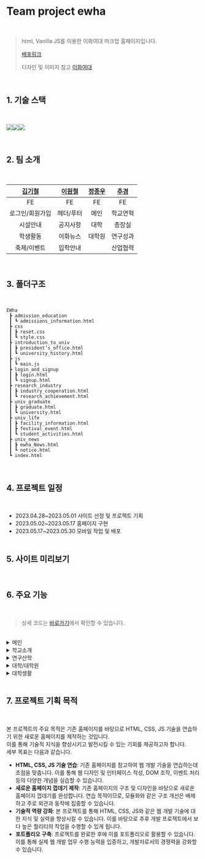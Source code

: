 # Team project ewha

<br>

> html, Vanilla JS를 이용한 이화여대 마크업 홈페이지입니다.
>
> [배포링크](https://chugyeong.github.io/Ewha/pc/)
>
> 디자인 및 이미지 참고 [이화여대](https://www.ewha.ac.kr/ewha/index.do)

<br>

## 1. 기술 스택

<br>

<img src="https://img.shields.io/badge/html5-E34F26?style=for-the-badge&logo=html5&logoColor=white"><img src="https://img.shields.io/badge/css-1572B6?style=for-the-badge&logo=css3&logoColor=white"><img src="https://img.shields.io/badge/javascript-F7DF1E?style=for-the-badge&logo=javascript&logoColor=black">

<br>

## 2. 팀 소개

<br>

| [김기철](https://github.com/habi-er) | [이원철](https://github.com/wonchuring/) | [정종우](https://github.com/honeypunch97) | [추경](https://github.com/ChuGyeong) |
| :----------------------------------: | :--------------------------------------: | :---------------------------------------: | :----------------------------------: |
|                  FE                  |                    FE                    |                    FE                     |                  FE                  |
|           로그인/회원가입            |                헤더/푸터                 |                   메인                    |               학교연혁               |
|               시설안내               |                 공지사항                 |                   대학                    |                총장실                |
|               학생활동               |                 이화뉴스                 |                  대학원                   |               연구성과               |
|             축제/이벤트              |                 입학안내                 |                                           |               산업협력               |

<br>

## 3. 폴더구조

<br>

```
EWha
 ┣ admission_education
 ┃ ┗ admissions_information.html
 ┣ css
 ┃ ┣ reset.css
 ┃ ┗ style.css
 ┣ introduction_to_univ
 ┃ ┣ president’s_office.html
 ┃ ┗ university_history.html
 ┣ js
 ┃ ┗ main.js
 ┣ login_and_signup
 ┃ ┣ login.html
 ┃ ┗ signup.html
 ┣ research_industry
 ┃ ┣ industry_cooperation.html
 ┃ ┗ research_achievement.html
 ┣ univ_graduate
 ┃ ┣ graduate.html
 ┃ ┗ university.html
 ┣ univ_life
 ┃ ┣ facility_information.html
 ┃ ┣ festival_event.html
 ┃ ┗ student_activities.html
 ┣ univ_news
 ┃ ┣ ewha_News.html
 ┃ ┗ notice.html
 ┗ index.html
```

<br>

## 4. 프로젝트 일정

<br>

-  2023.04.28~2023.05.01 사이트 선정 및 프로젝트 기획
-  2023.05.02~2023.05.17 홈페이지 구현
-  2023.05.17~2023.05.30 모바일 작업 및 배포
   ​
   <br>
   ​

## 5. 사이트 미리보기

<br>

## 6. 주요 기능

<br>

> 상세 코드는 [바로가기](https://github.com/ChuGyeong/Ewha/blob/main/pc/js/main.js)에서 확인할 수 있습니다.
> ​

<br>

<details>
<summary>메인</summary>
<br>

### **배너 슬라이드 쇼**

```js
const rollingVisualBanner = () => {
   $visualBannerBox.style.transition = '0.4s';
   if (visualPrevCnt === 2 && visualCurrentCnt === 0) {
      $visualBannerBox.style.left = '-400%';
      setTimeout(() => {
         $visualBannerBox.style.transition = '0s';
         $visualBannerBox.style.left = `${slideArr[visualCurrentCnt]}`;
      }, 400);
   } else if (visualPrevCnt === 0 && visualCurrentCnt === 2) {
      $visualBannerBox.style.left = '0';
      setTimeout(() => {
         $visualBannerBox.style.transition = '0s';
         $visualBannerBox.style.left = `${slideArr[visualCurrentCnt]}`;
      }, 400);
   } else {
      $visualBannerBox.style.left = `${slideArr[visualCurrentCnt]}`;
   }
   // 페이징
   $visualPagingLi[visualPrevCnt].classList.remove('on');
   $visualPagingLi[visualCurrentCnt].classList.add('on');
   visualPrevCnt = visualCurrentCnt;
};
```

rollingVisualBanner 함수는 배너 슬라이드 쇼를 제어합니다. 이전/다음 버튼 클릭, 현재 배너 위치 업데이트, 페이지 버튼 작동 등을 처리합니다.
실행/중지 버튼 클릭 이벤트를 처리합니다.

### **실행/중지 버튼 이벤트 리스너**

```js
$visualActiveBtn.addEventListener('click', () => {
   if (visualIsRolling) {
      clearInterval(visualIntervalId);
      $visualActiveBtn.children[0].classList.replace('xi-pause', 'xi-play');
   } else {
      visualIntervalId = setInterval(visualRolling, 6000);
      $visualActiveBtn.children[0].classList.replace('xi-play', 'xi-pause');
   }
   visualIsRolling = !visualIsRolling;
});
```

배너 슬라이드 쇼가 작동 중이면 중지하고, 중지되었다면 다시 작동하도록 제어합니다.

### **이전/다음 버튼 이벤트 리스너**

```js
$visualPrevBtn.addEventListener('click', () => {
   visualCurrentCnt = visualCurrentCnt <= 0 ? visualLen - 1 : visualCurrentCnt - 1;
   rollingVisualBanner();
   if (visualIsRolling) {
      clearInterval(visualIntervalId);
      visualIntervalId = setInterval(visualRolling, 6000);
   }
});

$visualNextBtn.addEventListener('click', () => {
   // ...
});
```

각각 이전 또는 다음 배너로 전환하며 이동동안 자동 롤링이 작동 중이면 일시 중지하고 이동을 완료한 후 다시 시작하도록 합니다.
하단 페이징 조작을 처리합니다.

```js
$visualPagingLi.forEach((item, idx) => {
   item.addEventListener('click', () => {
      visualCurrentCnt = idx;
      rollingVisualBanner();
      if (visualIsRolling) {
         clearInterval(visualIntervalId);
         visualIntervalId = setInterval(visualRolling, 6000);
      }
   });
});
```

이 코드는 하단 페이징 조작을 처리합니다. 각 페이지 버튼을 클릭하면 해당 배너로 이동하며, 이동 동안 자동 롤링이 작동 중이면 일시 중지하고 이동을 완료한 후 다시 시작하도록 합니다.
배너 슬라이드 쇼를 설정된 시간 간격(6000ms)으로 자동으로 롤링하도록 setInterval을 설정합니다.

```js
visualIntervalId = setInterval(visualRolling, 6000);
```

배너 슬라이드 쇼를 설정된 시간 간격(6000ms)으로 자동으로 롤링하도록 setInterval을 설정합니다.

### **배너 롤링 및 페이징 업데이트**

```js
const bucheonNowRollingBanner = () => {
   let num = 300;
   if (bucheonNowPrevCnt === bucheonNowArr.length - 1 && bucheonNowCurrentCnt === 0) {
      $bucheonNowRollingBox.style.transition = '0.4s';
      $bucheonNowRollingBox.style.left = `${-bucheonNowArr[bucheonNowArr.length - 1] - num}px`;
      // ...
   } else if (bucheonNowPrevCnt === 0 && bucheonNowCurrentCnt === bucheonNowArr.length - 1) {
      $bucheonNowRollingBox.style.transition = '0.4s';
      $bucheonNowRollingBox.style.left = `${bucheonNowArr[0] - num}px`;
      // ...
   } else {
      $bucheonNowRollingBox.style.transition = '0.4s';
      $bucheonNowRollingBox.style.left = `${-bucheonNowArr[bucheonNowCurrentCnt]}px`;
   }
   $bucheonNowPagingLi.style.width = `${25 * (bucheonNowCurrentCnt + 1)}%`;
   bucheonNowPrevCnt = bucheonNowCurrentCnt;
};
```

이 함수는 배너를 롤링하고 페이징을 업데이트하는 기능을 구현합니다.

### **배너 이전/다음 버튼 이벤트 리스너**

```js
const bucheonNowRolling = () => {
   bucheonNowCurrentCnt = bucheonNowCurrentCnt >= bucheonNowArr.length - 1 ? 0 : bucheonNowCurrentCnt + 1;
   bucheonNowRollingBanner();
};
const bucheonNowReverseRolling = () => {
    ...
   bucheonNowRollingBanner();
};
```

이 함수는 다음/이전 배너로 이동하고, 롤링 배너 함수를 호출합니다.

```js
$bucheonNowNextBtn.addEventListener('click', bucheonNowRolling);
$bucheonNowPrevBtn.addEventListener('click', bucheonNowReverseRolling);
```

다음과 이전 버튼을 클릭했을 때 각각 bucheonNowRolling과 bucheonNowReverseRolling 함수를 호출합니다.
스크롤 이벤트를 처리해서 애니메이션을 실행합니다.

### **스크롤 반응형 애니메이션**

```js
window.addEventListener('scroll', () => {
   let scrollStandard = window.innerHeight + window.scrollY - $bucheonNowContent.offsetHeight / 2;
   if (scrollStandard >= $bucheonNowContent.offsetTop && bucheonNowIsPlayed === false) {
      $bucheonNowRollingBox.querySelectorAll('li').forEach(item => {
         let startNum = 999;
         let goalNum = parseInt(item.dataset.num);
         let currentNum = parseInt(item.children[1].textContent);
         let speed = 30;
         let step = Math.ceil(Math.abs(startNum - goalNum) / 50);
         let timer = setInterval(() => {
            if (startNum <= goalNum) {
               clearInterval(timer);
               item.children[1].textContent = goalNum;
            } else {
               startNum -= step;
               if (startNum < goalNum) {
                  startNum = goalNum;
               }
               item.children[1].textContent = startNum;
            }
         }, speed);
      });
      bucheonNowIsPlayed = true;
   }
});
```

이 부분은 스크롤 이벤트를 감지하고, 반응형 애니메이션을 실행합니다. 스크롤 시 애니메이션의 시작과 목표 숫자가 점진적으로 변하며, 스크롤 위치가 적절한 위치에 도달하면 애니메이션이 한 번만 실행됩니다.

<br>

</details>

<details>
<summary>학교소개</summary>
​​
<br>

## **학교연혁**

<br>

### **탭 클릭 이벤트 리스너 및 탭 내용 표시/숨김**

```js
$universityHistoryTab.forEach(item => {
   item.addEventListener('click', () => {
      $universityHistoryTab.forEach(clickTab => {
         clickTab.classList.remove('on');
      });
      item.classList.add('on');
   });
});

$universityHistoryTab[0].addEventListener('click', () => {
   $universityHistoryYHSE.style.display = 'block';
   $universityHistoryYS.style.display = 'none';
});
$universityHistoryTab[1].addEventListener('click', () => {
   $universityHistoryYHSE.style.display = 'none';
   $universityHistoryYS.style.display = 'block';
});
```

첫 번째 탭 클릭 시, HistoryYHSE 내용은 표시되고 HistoryYS 내용은 숨겨집니다. 이 코드의 주요 기능은 사용자가 탭을 클릭하면 해당 탭에 대한 내용을 표시하고 다른 탭의 내용을 숨기는 것입니다.

<br>

## **총장실**

<br>

### **비주얼 이미지 슬라이드**

```js
$presidentsSlide.style.transition = '0.5s';
$presidentsSlide.style.left = `${presidentsOfficeCurrent * -100}%`;
$presidentsOfficeBtn[presidentsOfficeOld].classList.remove('on');
$presidentsOfficeBtn[presidentsOfficeCurrent].classList.add('on');

if (presidentsOfficeCurrent < $presidentsSlideList.length - 1) {
   presidentsOfficeCurrent++;
} else {
   presidentsOfficeCurrent = 0;
}
visual();
```

슬라이드를 변경하고 적절한 버튼을 활성화시키는 역할을 합니다.  
0.5s: 슬라이드 전환 애니메이션 시간을 결정합니다.  
left: 어떤 슬라이드가 화면에서 보여질지 결정합니다. left 값이 변경되면 각 슬라이드의 위치가 바뀌고 보여지는 슬라이드 갱신됩니다.  
그 다음 활성화된 슬라이드 버튼의 상태를 변경합니다. 이전 버튼의 클래스는 remove를 사용해 on 클래스 제거하고, 현재 버튼은 add를 사용해 on 클래스를 추가합니다.

슬라이드 인덱스 값을 증가시키고, 마지막 슬라이드까지 진행한 경우 0으로 재설정되어 첫 번째 슬라이드로 돌아갑니다. 그리고 visual 함수를 호출해 슬라이드 변경이 수행됩니다.

### **이벤트 리스너 및 자동 롤링 설정**

```js
$presidentsOfficeBtn.forEach((item, idx) => {
  item.addEventListener("click", () => {
    ...
  });
});
presidentsOfficeTimeID = setInterval(rolling, 3000);
```

해당 코드는 각 버튼에 클릭 이벤트 리스너를 설정해 수동으로 슬라이드를 변경하게 합니다. 클릭된 버튼의 인덱스 값을 바탕으로 슬라이드를 업데이트하고, 자동 롤링은 잠시 중지하고 다시 시작됩니다. 자동 롤링은 3초 간격으로 설정됩니다.

<br>

</details>
<details>
<summary>연구산학</summary>
​
<br>

## 연구성과

<br>

### **이미지 리스트 클릭 이벤트 리스너**

```js
$researchAchievementAchLi.forEach((item, idx) => {
   item.addEventListener('click', () => {
      $researchAchievementAchLi.forEach(AchLi => {
         AchLi.classList.remove('on');
         AchLi.style.backgroundImage = 'none';
      });
      item.classList.add('on');
      $researchAchievementAchLiImg[
         idx
      ].style.backgroundImage = `url(../images/research_industry/research_achievement/research_achievement_${researchAchievementAchImgType[idx]})`;
   });
});
```

배열의 각 이미지 리스트에 클릭 이벤트 리스너를 추가하여 활성화 용도의 클래스(on) 및 배경 이미지를 변경합니다.

### **스크롤 이벤트**

```js
window.addEventListener('scroll', () => {
   window.scrollY >= $researchAchievementAchBox.offsetTop
      ? ($researchAchievementTopBtn.style.display = 'block')
      : ($researchAchievementTopBtn.style.display = 'none');
});
```

창(window) 스크롤 이벤트 따라 "scrollTop" 버튼이 나타나거나 사라집니다. 스크롤 이벤트가 일어나면 researchAchievementAchBox 요소의 상단 위치값을 기준으로 맨 위로 이동하는 버튼을 표시 또는 숨깁니다.

<br>

## 산업협력

<br>

### **이미지 롤링 슬라이더**

```js
const iacgVisRolling = () => {
   if (iacgVisCnt >= iacgVisLength) {
      iacgVisCnt = 0;
   }
   $iacgVisList.forEach((item, idx) => {
      item.style.display = 'none';
   });
   $iacgVisList[iacgVisCnt].style.display = 'block';
};

setInterval(() => {
   iacgVisCnt++;
   iacgVisRolling();
}, 3000);
```

iacgVisRolling 함수는 이미지 롤링을 담당하는 함수입니다. setInterval 사용하여 3초마다 한 번씩 자동으로 이동합니다.

### **버튼 클릭 이벤트 리스너**

```js
$iacgVisBtnPrev.addEventListener('click', () => {
   iacgVisCnt--;
   if (iacgVisCnt < 0) {
      iacgVisCnt = iacgVisLength - 1;
   }
   iacgVisRolling();
});

$iacgVisBtnNext.addEventListener('click', () => {
   iacgVisCnt++;
   if (iacgVisCnt >= iacgVisLength) {
      iacgVisCnt = 0;
   }
   iacgVisRolling();
});

$iacgVisBtnPause.addEventListener('click', () => {
   if (iacgVisPaused) {
      iacVisTimeID = setInterval(() => {
         iacgVisCnt++;
         iacgVisRolling();
      }, 3000);
      $iacgVisBtnPause.innerText = '일시정지';
      iacgVisPaused = false;
   } else {
      clearInterval(iacVisTimeID);
      $iacgVisBtnPause.innerText = '재생';
      iacgVisPaused = true;
   }
});
```

이전 버튼과 다음 버튼은 이미지를 이전, 다음으로 이동하게 하며, 재생/일시정지 버튼은 이미지 롤링의 자동 이동을 시작/중지합니다.

### **메뉴 선택에 따른 리스트 출력**

```js
const iacgPlazaMenuMake = title => {
   let html = '';
   iacgData[title].forEach(item => {
      html += `<li>${item}</li>`;
   });
   $iacgPlazaList.innerHTML = html;
};

$iacgPlazaMenu.forEach((item, idx) => {
   item.addEventListener('click', e => {
      iacgPlazaMenuMake(e.target.innerText);
   });
});
```

iacgPlazaMenuMake 함수는 인수로 받은 타이틀에 따라 해당하는 데이터를 이용하여 리스트를 생성합니다. 각 메뉴 항목에 클릭시 리스트를 출력하는 로직을 추가합니다.

### **리스트 이전/다음 버튼 클릭 이벤트 리스너**

```js
$iacgPlazaMenuPrev.addEventListener('click', e => {
   // (생략) 이전 버튼 클릭 로직
});
$iacgPlazaMenuNext.addEventListener('click', e => {
   // (생략) 다음 버튼 클릭 로직
});
```

리스트 이전 버튼과 다음 버튼에 이벤트 리스너를 추가하여 클릭할 때 리스트를 이전 또는 다음 항목으로 이동하게 합니다.

<br>

</details>
<details>
<summary>대학/대학원</summary>

<br>

## 대학

<br>

### **데이터**

```js
let universityArr = [
   /* 대학 데이터 */
];
```

universityArr 배열에 대학별 관련 정보를 저장합니다. 이 배열에는 대학의 ID, 제목, 설명, 학부 정보 및 이미지 링크가 포함되어 있습니다.

### **대학 리스트 생성 함수**

```js
const pageOpening = arr => {
   arr.forEach(item => {
      // DOM 요소 생성 및 클래스 추가
      // DOM 요소에 데이터 바인딩 및 추가
      // 학부 목록 생성
      // DOM 요소를 페이지에 추가
   });
};
```

주어진 배열을 인수로 받아 대학 목록을 생성합니다. 각 대학별 요소를 생성하고 데이터를 바인딩한 다음 페이지에 추가합니다.

### **스크롤 이벤트 처리**

```js
const scrollOpening = () => {
   let windowHeight = window.innerHeight;
   let screenTop = window.scrollY;
   let screenBottom = screenTop + windowHeight - 250;
   let $sections = getAll('.university .univ-list li');
   $sections.forEach(item => {
      if (screenBottom >= item.offsetTop) {
         item.style.opacity = '1';
         item.style.transform = 'translateY(0)';
      }
   });
};
```

스크롤 이벤트를 처리하고 대학 목록의 각 섹션에 애니메이션 효과를 적용합니다. 사용자가 스크롤하면 해당 섹션이 화면에 표시되는 경우 애니메이션으로 표시합니다.

### **대학 목록 생성 및 이벤트 리스너 등록**

```js
pageOpening(universityArr);
scrollOpening();
window.addEventListener('scroll', scrollOpening);
```

pageOpening 함수를 호출하여 페이지에 대학 목록을 생성하고, scrollOpening 함수를 호출하여 초기 애니메이션을 처리합니다. 또한 스크롤 이벤트 리스너를 등록하여 사용자의 스크롤 동작을 감지하고 애니메이션을 적용합니다.

<br>

## 대학원

<br>

### **대학원 페이지 배너 기능 구현**

```js
const graduatePageBanner = () => {
   const $bannerPaging = getAll('.banner .paging li');
   const $bannerImgs = getAll('.banner .banner-box li');
   let bannerCurrentCnt = 0;
   let bannerPrevCnt = 0;
   let bannerIntervalID = null;
   const bannerRolling = () => {
      $bannerPaging[bannerPrevCnt].classList.remove('on');
      $bannerPaging[bannerCurrentCnt].classList.add('on');
      $bannerImgs[bannerPrevCnt].classList.remove('on');
      $bannerImgs[bannerCurrentCnt].classList.add('on');
      bannerPrevCnt = bannerCurrentCnt;
   };
   const bannerInterval = () => {
      bannerCurrentCnt = bannerCurrentCnt >= $bannerPaging.length - 1 ? 0 : bannerCurrentCnt + 1;
      bannerRolling();
   };
   $bannerPaging.forEach((item, idx) => {
      item.addEventListener('click', () => {
         bannerCurrentCnt = idx;
         bannerRolling();
         clearInterval(bannerIntervalID);
         bannerIntervalID = setInterval(bannerInterval, 5000);
      });
   });
   bannerIntervalID = setInterval(bannerInterval, 5000);
};
```

이 함수는 배너의 rolling/sliding 기능과 pagination 동작을 설계하여 작동하게끔 합니다. 각 이미지 및 페이징 요소에 이벤트 리스너를 추가하여, 사용자가 페이징을 클릭할 때 이미지가 해당 순서대로 변경됩니다. 또한 페이징을 자동으로 변경하는 배너 인터벌을 지정합니다.

### **대학원 페이지 공지사항 기능 구현**

```js
const graduatePageNotice = () => {
   const $noticeMenu = getAll('.notice .menu-bar .menu-list li');
   const $noticeContentBox = get('.graduate-page .notice .content-box');
   let noticeArr = [
      // 데이터 생성
   ];
   let noticeCurrentCnt = 0;
   let noticePrevCnt = 0;
   $noticeMenu.forEach((item, idx) => {
      item.addEventListener('click', () => {
         noticeCurrentCnt = idx;
         $noticeMenu[noticePrevCnt].classList.remove('on');
         $noticeMenu[noticeCurrentCnt].classList.add('on');
         $noticeContentBox.innerHTML = '';
         for (let i = 0; i < noticeArr[idx].content.length; i++) {
            let tempLi = document.createElement('li');
            let tempContent = document.createElement('strong');
            let tempDate = document.createElement('em');
            tempContent.textContent = noticeArr[idx].content[i];
            tempDate.textContent = noticeArr[idx].date[i];
            tempLi.append(tempContent, tempDate);
            $noticeContentBox.append(tempLi);
         }
         noticePrevCnt = noticeCurrentCnt;
      });
   });
};
```

공지사항의 각 카테고리를 클릭할 때 해당 카테고리의 내용을 동적으로 변경하는 기능을 제공합니다. 이벤트 리스너를 사용하여, 사용자가 메뉴 항목을 클릭할 때 공지사항의 내용이 해당 카테고리의 데이터로 업데이트됩니다.

### **대학원 페이지 스크롤 이벤트 및 애니메이션 구현**

```js
const graduatePageCommon = () => {
   const scrollOpening = () => {
      let windowHeight = window.innerHeight;
      let screenTop = window.scrollY;
      let screenBottom = screenTop + windowHeight - 250;
      let $sections = getAll('.con-box');
      $sections.forEach(item => {
         if (screenBottom >= item.offsetTop) {
            item.style.opacity = '1';
            item.style.transform = 'translateY(0)';
         }
      });
   };
   scrollOpening();
   window.addEventListener('scroll', scrollOpening);
};
```

스크롤 이벤트를 처리하고 페이지 섹션에 애니메이션 효과를 추가하는 기능을 구현합니다. 사용자가 스크롤하면 해당 섹션이 화면에 표시되었을 때 애니메이션 효과로 표시됩니다.

<br>

</details>
<details>
<summary>대학생활</summary>

<br>

## 학생활동

<br>

### **팝업 구성 요소 생성**
```javascript
$studentActivitiesBoxLiPopUp = document.createElement("div");
$studentActivitiesBoxLiPopUpTitleText = document.createElement("p");
$studentActivitiesBoxLiPopUpName = document.createElement("strong");
$studentActivitiesBoxLiPopUpMainText = document.createElement("p");
$studentActivitiesBoxLiPopUpMoreLink = document.createElement("a");
```
학생 활동 팝업을 구성하는 요소들을 생성하며 필요한 속성과 클래스를 설정합니다.
### **팝업에 학생 정보 채우기**
```javascript
$studentActivitiesBoxLiPopUpTitleText.innerHTML = studentActivitiesPopUpData[studentActivitiesCnt].popUpTitleText;
$studentActivitiesBoxLiPopUpName.innerHTML = studentActivitiesPopUpData[studentActivitiesCnt].popUpStudentName;
$studentActivitiesBoxLiPopUpMainText.innerHTML = studentActivitiesPopUpData[studentActivitiesCnt].popUpMainText;
```
생성된 팝업 요소에 학생 정보를 채우기 위해 데이터를 가져와 설정합니다.
### **자세히 보기 링크 동작 막기**
```javascript
$studentActivitiesBoxLiPopUpMoreLink.addEventListener("click", e => {
  e.preventDefault();
});
```
팝업 내부에 있는 "자세히 보기" 링크를 클릭하면 페이지 이동 등의 기본 동작을 막도록 이벤트 리스너를 추가합니다.

### **학생 활동 이미지의 카운트 제한**
```javascript
if (makeStudentImgCnt === 36) return 0;
```
코드 시작 부분에서, `makeStudentImgCnt`의 최댓값을 36으로 제한하여 이미지 카운트가 이를 초과하지 않도록 합니다.
### **학생 활동 이미지 리스트 생성**
```javascript
for (let i = makeStudentImgCnt; i < makeStudentImgCnt + 9; i++) {
  ...
}
```
for문을 사용하여 학생 활동 리스트를 9개씩 생성합니다. 이 때, 각 학생 항목에 이미지, 이름, 스토리, 이벤트 리스너들을 생성하여 추가합니다.
### **마우스 포인터 이벤트 처리**
```javascript
$studentActivitiesBoxLi.addEventListener("mouseenter", e => {
  e.currentTarget.children[1].style.display = "flex";
});
$studentActivitiesBoxLi.addEventListener("mouseleave", e => {
  e.currentTarget.children[1].style.display = "none";
});
```
각 학생의 이미지에 마우스 포인터가 올라갔을 때 이름과 스토리 정보를 보여주기 위해, 이벤트 리스너를 추가합니다.
### **학생 이미지 클릭 이벤트 처리**
```javascript
$studentActivitiesBoxLi.addEventListener("click", e => {
  if (e.currentTarget.lastElementChild.classList.contains("on")) {
    e.currentTarget.lastElementChild.classList.remove("on");
  } else {
    if (selectedActivitiesBoxLiPopUp !== null) {
      selectedActivitiesBoxLiPopUp.classList.remove("on");
      selectedActivitiesBoxLiPopUp = null;
      popupBanner(e);
    } else {
      popupBanner(e);
    }
  }
});
```
학생 이미지를 클릭하면 팝업창을 보여주고, 이미 보이는 팝업창이 있다면 숨기는 기능을 추가합니다. 또한 팝업창의 위치가 이미지에 따라 다르도록 설정합니다.

<br>

## 시설 안내

<br>

### **시설 정보 글자들의 수평 애니메이션**
```javascript
facilityInformationSize = parseInt(getComputedStyle($facilityInformationBgTextList).width) * -2;
setInterval(() => {
  facilityInformationLeftX = parseInt(getComputedStyle($facilityInformationBgText).left);
  if (facilityInformationLeftX <= facilityInformationSize) {
    $facilityInformationBgText.style.left = "0px";
    facilityInformationTextX = 0;
  } else {
    facilityInformationTextX -= facilityInformationStep;
    $facilityInformationBgText.style.left = `${facilityInformationTextX}px`;
  }
}, 30);
```
시설 정보 텍스트가 일정한 속도로 좌측으로 움직이며 마지막 텍스트가 사라지면 처음 위치로 되돌아오는 애니메이션을 구현합니다.
### **스크롤에 따른 시설 정보 이미지 애니메이션 적용**
```javascript
const facilityInformationSlider = () => {
  facilityInformationImg.forEach(item => {
    const viewportBottom = window.innerHeight + window.scrollY;
    const imageHalfBottom = item.offsetTop + item.offsetHeight / 2;
    const isHalfShown = viewportBottom > imageHalfBottom;
    if (isHalfShown) item.classList.add("on");
  });
};
facilityInformationSlider();
window.addEventListener("scroll", facilityInformationSlider);
```
시설 정보 이미지를 스크롤에 따라 애니메이션되도록 설정합니다. 이미지의 절반 위치가 보이는 시점에서 애니메이션을 활성화합니다.

<br>

## 축제 / 이벤트 

<br>

### **비디오 팝업 생성**
```javascript
const festivalEventMakeVideo = () => {
  $festivalEventVideoPopupIframe.setAttribute("src", festivalEventVideoData[festivalEventCnt].videoSrc);
  $festivalEventVideoPopupIframe.setAttribute("title", festivalEventVideoData[festivalEventCnt].videoTitle);
};
```
`festivalEventMakeVideo` 함수는 비디오 팝업에 내용을 채워 넣습니다. 각 이벤트에 해당하는 비디오 정보를 가져와 설정합니다.

### **이벤트 리스트 클릭 시 팝업 및 이벤트 등록**
```javascript
$festivalEventListImg.forEach((item, idx) => {
  item.addEventListener("click", () => {
    festivalEventCnt = idx;
    festivalEventMakeVideo();
    $festivalEventBgForPopup.classList.add("on");
    $festivalEventVideoPopup.classList.add("on");
    $festivalEventBgForPopup.addEventListener("click", e => {
      e.currentTarget.classList.remove("on");
      $festivalEventVideoPopup.classList.remove("on");
    });
  });
});
```
이벤트 리스트를 순회하며 각 아이템에 클릭 이벤트를 추가합니다. 이벤트가 발생하면 해당 이벤트의 비디오 팝업을 생성하고, 팝업 외부 클릭 시 팝업을 닫도록 설정합니다.

<br>

</details>

<br>

## 7. 프로젝트 기획 목적

<br>

본 프로젝트의 주요 목적은 기존 홈페이지를 바탕으로 HTML, CSS, JS 기술을 연습하기 위한 새로운 홈페이지를 제작하는 것입니다.  
이를 통해 기술적 지식을 향상시키고 발전시킬 수 있는 기회를 제공하고자 합니다.  
세부 목표는 다음과 같습니다.

-  **HTML, CSS, JS 기술 연습**: 기존 홈페이지를 참고하여 웹 개발 기술을 연습하는데 초점을 맞춥니다. 이를 통해 웹 디자인 및 인터페이스 작성, DOM 조작, 이벤트 처리 등의 다양한 개념을 실습할 수 있습니다.
-  **새로운 홈페이지 껍데기 제작**: 기존 홈페이지의 구조 및 디자인을 바탕으로 새로운 홈페이지 껍데기를 완성합니다. 연습 목적이므로, 모듈화와 같은 구조 개선은 배제하고 주로 외관과 동작에 집중할 수 있습니다.
-  **기술적 역량 강화**: 본 프로젝트를 통해 HTML, CSS, JS와 같은 웹 개발 기술에 대한 지식 및 실력을 향상시킬 수 있습니다. 이를 바탕으로 추후 개발 프로젝트에서 보다 높은 퀄리티의 작업을 수행할 수 있게 됩니다.
-  **포트폴리오 구축**: 프로젝트를 완료한 후에 이를 포트폴리오로 활용할 수 있습니다. 이를 통해 실제 웹 개발 업무 수행 능력을 입증하고, 개발자로서의 경쟁력을 강화할 수 있습니다.
